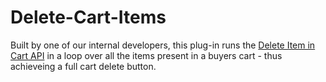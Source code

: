 # Delete-Cart-Items

Built by one of our internal developers, this plug-in runs the [Delete Item in Cart API](https://apiv2.arcadier.com/?version=latest#f7fc984c-b492-4622-85ce-5646d1dc756d) in a loop over all the items present in a buyers cart - thus achieveing a full cart delete button.
